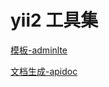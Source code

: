 # yii2 工具集

[模板-adminlte](https://github.com/dmstr/yii2-adminlte-asset)

[文档生成-apidoc](https://github.com/yiisoft/yii2-apidoc)
